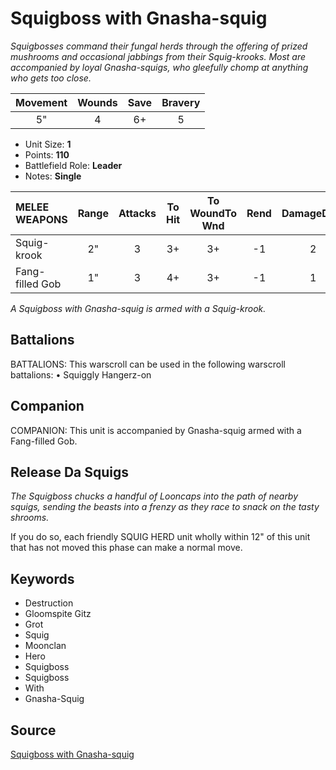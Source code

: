 # Squigboss with Gnasha-squig

_Squigbosses command their fungal herds through the offering of prized mushrooms and occasional jabbings from their Squig-krooks. Most are accompanied by loyal Gnasha-squigs, who gleefully chomp at anything who gets too close._


| Movement | Wounds | Save | Bravery |
|:--------:|:------:|:----:|:-------:|
| 5" | 4 | 6+ | 5 |

* Unit Size: **1**
* Points: **110**
* Battlefield Role: **Leader**
* Notes: **Single**

| MELEE WEAPONS | Range | Attacks | To Hit | To WoundTo Wnd | Rend | DamageDmg |
|:---|:--:|:--:|:--:|:--:|:--:|:--:|
| Squig-krook | 2" | 3 | 3+ | 3+ | -1 | 2 |
| Fang-filled Gob | 1" | 3 | 4+ | 3+ | -1 | 1 |


_A Squigboss with Gnasha-squig is armed with a Squig-krook._

## Battalions

BATTALIONS: This warscroll can be used in the following warscroll battalions: • Squiggly Hangerz-on

## Companion

COMPANION: This unit is accompanied by Gnasha-squig armed with a Fang-filled Gob.

## Release Da Squigs

_The Squigboss chucks a handful of Looncaps into the path of nearby squigs, sending the beasts into a frenzy as they race to snack on the tasty shrooms._

If you do so, each friendly SQUIG HERD unit wholly within 12" of this unit that has not moved this phase can make a normal move.

## Keywords

* Destruction
* Gloomspite Gitz
* Grot
* Squig
* Moonclan
* Hero
* Squigboss
* Squigboss
* With
* Gnasha-Squig


## Source

[Squigboss with Gnasha-squig](https://wahapedia.ru/aos3/factions/gloomspite-gitz/Squigboss-with-Gnasha-squig)
